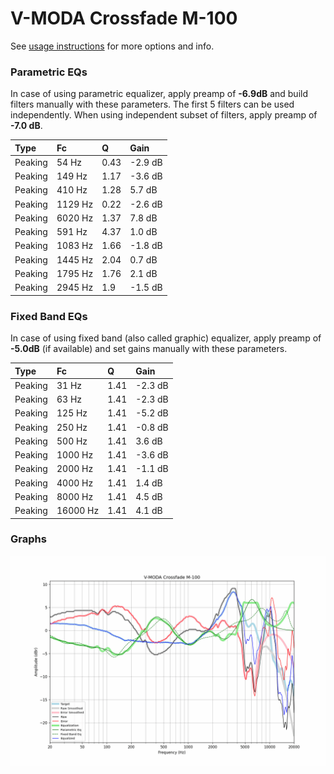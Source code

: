 # V-MODA Crossfade M-100
See [usage instructions](https://github.com/jaakkopasanen/AutoEq#usage) for more options and info.

### Parametric EQs
In case of using parametric equalizer, apply preamp of **-6.9dB** and build filters manually
with these parameters. The first 5 filters can be used independently.
When using independent subset of filters, apply preamp of **-7.0 dB**.

| Type    | Fc      |    Q | Gain    |
|:--------|:--------|:-----|:--------|
| Peaking | 54 Hz   | 0.43 | -2.9 dB |
| Peaking | 149 Hz  | 1.17 | -3.6 dB |
| Peaking | 410 Hz  | 1.28 | 5.7 dB  |
| Peaking | 1129 Hz | 0.22 | -2.6 dB |
| Peaking | 6020 Hz | 1.37 | 7.8 dB  |
| Peaking | 591 Hz  | 4.37 | 1.0 dB  |
| Peaking | 1083 Hz | 1.66 | -1.8 dB |
| Peaking | 1445 Hz | 2.04 | 0.7 dB  |
| Peaking | 1795 Hz | 1.76 | 2.1 dB  |
| Peaking | 2945 Hz | 1.9  | -1.5 dB |

### Fixed Band EQs
In case of using fixed band (also called graphic) equalizer, apply preamp of **-5.0dB**
(if available) and set gains manually with these parameters.

| Type    | Fc       |    Q | Gain    |
|:--------|:---------|:-----|:--------|
| Peaking | 31 Hz    | 1.41 | -2.3 dB |
| Peaking | 63 Hz    | 1.41 | -2.3 dB |
| Peaking | 125 Hz   | 1.41 | -5.2 dB |
| Peaking | 250 Hz   | 1.41 | -0.8 dB |
| Peaking | 500 Hz   | 1.41 | 3.6 dB  |
| Peaking | 1000 Hz  | 1.41 | -3.6 dB |
| Peaking | 2000 Hz  | 1.41 | -1.1 dB |
| Peaking | 4000 Hz  | 1.41 | 1.4 dB  |
| Peaking | 8000 Hz  | 1.41 | 4.5 dB  |
| Peaking | 16000 Hz | 1.41 | 4.1 dB  |

### Graphs
![](./V-MODA%20Crossfade%20M-100.png)